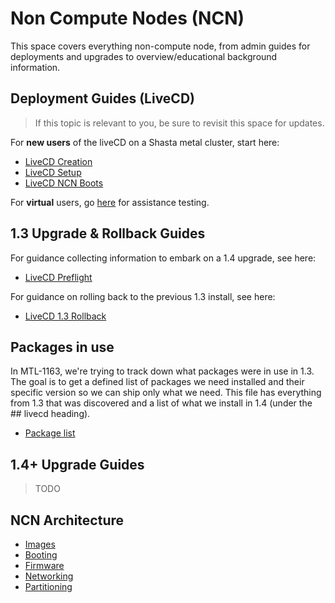 # Non Compute Nodes (NCN)

This space covers everything non-compute node, from admin guides for deployments and upgrades
to overview/educational background information.

## Deployment Guides (LiveCD)

> If this topic is relevant to you, be sure to revisit this space for
> updates.

For **new users** of the liveCD on a Shasta metal cluster, start here:

* [LiveCD Creation](005-LIVECD-CREATION.md)
* [LiveCD Setup](006-LIVECD-SETUP.md)
* [LiveCD NCN Boots](007-LIVECD-NCN-BOOTS.md)

For **virtual** users, go [here](https://connect.us.cray.com/confluence/display/MTL/Shasta+Pre-install+Toolkit+Image%3A+Building+and+Booting) for assistance testing.

## 1.3 Upgrade & Rollback Guides

For guidance collecting information to embark on a 1.4 upgrade, see here:
* [LiveCD Preflight](004-LIVECD-PREFLIGHT.md)

For guidance on rolling back to the previous 1.3 install, see here:
* [LiveCD 1.3 Rollback](003-LIVECD-1.3-ROLLBACK.md)

## Packages in use

In MTL-1163, we're trying to track down what packages were in use in 1.3.  The goal is to get a defined list of packages we need installed and their specific version so we can ship only what we need.  This file has everything from 1.3 that was discovered and a list of what we install in 1.4 (under the ## livecd heading).

* [Package list](200-PACKAGES.md)

## 1.4+ Upgrade Guides

> TODO

## NCN Architecture

* [Images](100-IMAGES.md)
* [Booting](101-BOOTING.md)
* [Firmware](102-FIRMWARE.md)
* [Networking](103-NETWORKING.md)
* [Partitioning](104-PARTITIONING.md)
